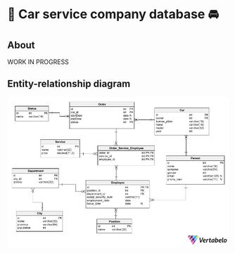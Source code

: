 # 🔧 Car service company database 🚘

## About
WORK IN PROGRESS

## Entity-relationship diagram
![](res/entity-relationship-diagram.png)